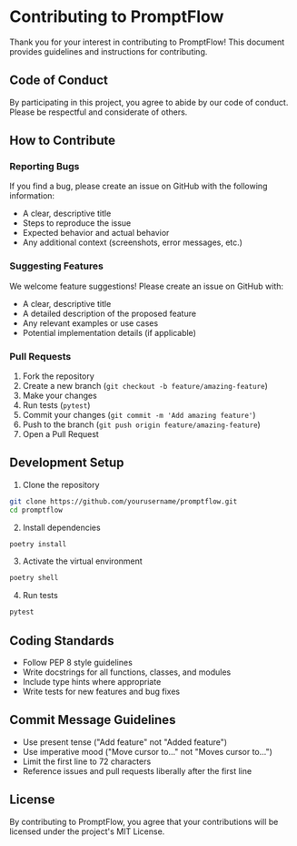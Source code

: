 # Contributing to PromptFlow

Thank you for your interest in contributing to PromptFlow! This document provides guidelines and instructions for contributing.

## Code of Conduct

By participating in this project, you agree to abide by our code of conduct. Please be respectful and considerate of others.

## How to Contribute

### Reporting Bugs

If you find a bug, please create an issue on GitHub with the following information:
- A clear, descriptive title
- Steps to reproduce the issue
- Expected behavior and actual behavior
- Any additional context (screenshots, error messages, etc.)

### Suggesting Features

We welcome feature suggestions! Please create an issue on GitHub with:
- A clear, descriptive title
- A detailed description of the proposed feature
- Any relevant examples or use cases
- Potential implementation details (if applicable)

### Pull Requests

1. Fork the repository
2. Create a new branch (`git checkout -b feature/amazing-feature`)
3. Make your changes
4. Run tests (`pytest`)
5. Commit your changes (`git commit -m 'Add amazing feature'`)
6. Push to the branch (`git push origin feature/amazing-feature`)
7. Open a Pull Request

## Development Setup

1. Clone the repository
```bash
git clone https://github.com/yourusername/promptflow.git
cd promptflow
```

2. Install dependencies
```bash
poetry install
```

3. Activate the virtual environment
```bash
poetry shell
```

4. Run tests
```bash
pytest
```

## Coding Standards

- Follow PEP 8 style guidelines
- Write docstrings for all functions, classes, and modules
- Include type hints where appropriate
- Write tests for new features and bug fixes

## Commit Message Guidelines

- Use present tense ("Add feature" not "Added feature")
- Use imperative mood ("Move cursor to..." not "Moves cursor to...")
- Limit the first line to 72 characters
- Reference issues and pull requests liberally after the first line

## License

By contributing to PromptFlow, you agree that your contributions will be licensed under the project's MIT License. 